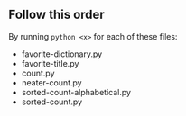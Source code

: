 ## Follow this order

By running `python <x>` for each of these files:

- favorite-dictionary.py
- favorite-title.py
- count.py
- neater-count.py
- sorted-count-alphabetical.py
- sorted-count.py
